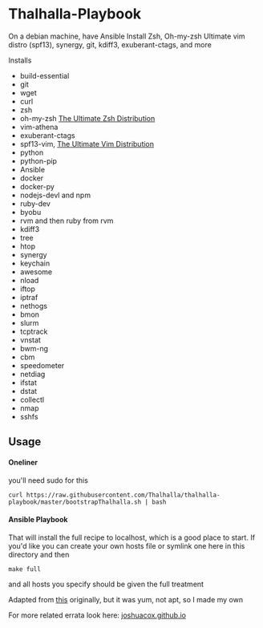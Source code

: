 # Thalhalla-Playbook

On a debian machine, have Ansible Install Zsh, Oh-my-zsh Ultimate vim distro (spf13), synergy, git, kdiff3, exuberant-ctags, and more

  Installs
  - build-essential
  - git
  - wget
  - curl
  - zsh
  - oh-my-zsh [The Ultimate Zsh Distribution](https://github.com/robbyrussell/oh-my-zsh)
  - vim-athena
  - exuberant-ctags
  - spf13-vim, [The Ultimate Vim Distribution](http://vim.spf13.com)
  - python
  - python-pip
  - Ansible
  - docker
  - docker-py
  - nodejs-devl and npm
  - ruby-dev
  - byobu
  - rvm and then ruby from rvm
  - kdiff3
  - tree
  - htop
  - synergy
  - keychain
  - awesome
  - nload
  - iftop
  - iptraf
  - nethogs
  - bmon
  - slurm
  - tcptrack
  - vnstat
  - bwm-ng
  - cbm
  - speedometer
  - netdiag
  - ifstat
  - dstat
  - collectl
  - nmap
  - sshfs

## Usage

#### Oneliner

you'll need sudo for this

```
curl https://raw.githubusercontent.com/Thalhalla/thalhalla-playbook/master/bootstrapThalhalla.sh | bash
```

#### Ansible Playbook

That will install the full recipe to localhost, which is a good place to start. If you'd like you can create your own hosts file or symlink one here in this directory and then

```
make full
```

and all hosts you specify should be given the full treatment

Adapted from [this](https://github.com/lmacken/ansible-hacker-playbook) originally, but it was yum, not apt, so I made my own

For more related errata look here:
[joshuacox.github.io](http://joshuacox.github.io/)
